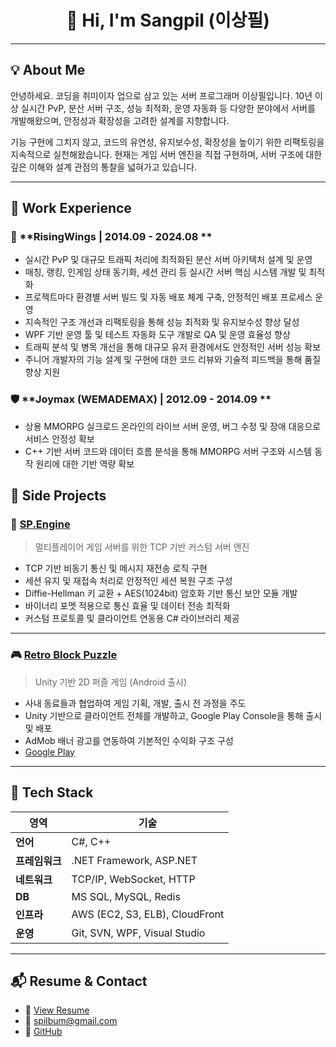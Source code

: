 <h1 align="center">👋 Hi, I'm Sangpil (이상필)</h1>

---

## 💡 About Me
안녕하세요. 코딩을 취미이자 업으로 삼고 있는 서버 프로그래머 이상필입니다.
10년 이상 실시간 PvP, 분산 서버 구조, 성능 최적화, 운영 자동화 등 다양한 분야에서 서버를 개발해왔으며,
안정성과 확장성을 고려한 설계를 지향합니다.

기능 구현에 그치지 않고, 코드의 유연성, 유지보수성, 확장성을 높이기 위한 리팩토링을 지속적으로 실천해왔습니다.
현재는 게임 서버 엔진을 직접 구현하며, 서버 구조에 대한 깊은 이해와 설계 관점의 통찰을 넓혀가고 있습니다.

--- 

## 🏢 Work Experience

### 🪽 **RisingWings | 2014.09 - 2024.08 ** 
- 실시간 PvP 및 대규모 트래픽 처리에 최적화된 분산 서버 아키텍처 설계 및 운영  
- 매칭, 랭킹, 인게임 상태 동기화, 세션 관리 등 실시간 서버 핵심 시스템 개발 및 최적화  
- 프로젝트마다 환경별 서버 빌드 및 자동 배포 체계 구축, 안정적인 배포 프로세스 운영
- 지속적인 구조 개선과 리팩토링을 통해 성능 최적화 및 유지보수성 향상 달성
- WPF 기반 운영 툴 및 테스트 자동화 도구 개발로 QA 및 운영 효율성 향상  
- 트래픽 분석 및 병목 개선을 통해 대규모 유저 환경에서도 안정적인 서버 성능 확보  
- 주니어 개발자의 기능 설계 및 구현에 대한 코드 리뷰와 기술적 피드백을 통해 품질 향상 지원

### 🛡️ **Joymax (WEMADEMAX) | 2012.09 - 2014.09 **
- 상용 MMORPG 실크로드 온라인의 라이브 서버 운영, 버그 수정 및 장애 대응으로 서비스 안정성 확보
- C++ 기반 서버 코드와 데이터 흐름 분석을 통해 MMORPG 서버 구조와 시스템 동작 원리에 대한 기반 역량 확보

## 🚀 Side Projects

### 🧠 [SP.Engine](https://github.com/spilbum/SP.Engine)  
> 멀티플레이어 게임 서버를 위한 TCP 기반 커스텀 서버 엔진

- TCP 기반 비동기 통신 및 메시지 재전송 로직 구현
- 세션 유지 및 재접속 처리로 안정적인 세션 복원 구조 구성
- Diffie-Hellman 키 교환 + AES(1024bit) 암호화 기반 통신 보안 모듈 개발
- 바이너리 포멧 적용으로 통신 효율 및 데이터 전송 최적화
- 커스텀 프로토콜 및 클라이언트 연동용 C# 라이브러리 제공

---

### 🎮 [Retro Block Puzzle](https://github.com/spilbum/RetroBlockPuzzle)  
> Unity 기반 2D 퍼즐 게임 (Android 출시)

- 사내 동료들과 협업하여 게임 기획, 개발, 출시 전 과정을 주도
- Unity 기반으로 클라이언트 전체를 개발하고, Google Play Console을 통해 출시 및 배포
- AdMob 배너 광고를 연동하여 기본적인 수익화 구조 구성
- [Google Play](https://play.google.com/store/apps/details?id=com.lunchlunch.retroblockpuzzle)

---

## 🔧 Tech Stack

| 영역 | 기술 |
|------|------|
| **언어** | C#, C++ |
| **프레임워크** | .NET Framework, ASP.NET |
| **네트워크** | TCP/IP, WebSocket, HTTP |
| **DB** | MS SQL, MySQL, Redis |
| **인프라** | AWS (EC2, S3, ELB), CloudFront |
| **운영** | Git, SVN, WPF, Visual Studio |

---

## 📬 Resume & Contact

- 📄 [View Resume](https://drive.google.com/file/d/1ZPnQyHmkly1svteBi7dNnBm24H-m9n9f/view?usp=drive_link)  
- 📧 spilbum@gmail.com  
- 🔗 [GitHub](https://github.com/spilbum)

